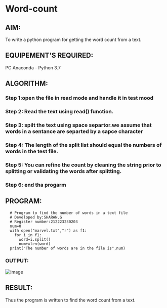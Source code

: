 # Word-count
## AIM:
To write a python program for getting the word count from a text.
## EQUIPEMENT'S REQUIRED: 
PC
Anaconda - Python 3.7
## ALGORITHM: 
### Step 1:open the file in read mode and handle it in test mood

### Step 2: Read the text using read() function.
 
### Step 3: spilt the text using space separtor.we assume that words in a sentance are separted by a sapce character

### Step 4:  The length of the split list should equal the numbers of words in the test file.

### Step 5: You can refine the count by cleaning the string prior to splitting or validating the words after splitting.

### Step 6: end tha progarm

## PROGRAM:
```
  # Program to find the number of words in a text file
  # Developed by:SHARAN.G
  # Register number:212223230203
  num=0
  with open("marvel.txt","r") as f1:
    for i in f1:
      word=i.split()
      num+=len(word)
  print("The number of words are in the file is",num)
```
### OUTPUT:
![image](https://github.com/AkilaMohan/Word-count/assets/144980172/0c08642e-3425-4451-b151-7725a731240f)



## RESULT:
Thus the program is written to find the word count from a text.
